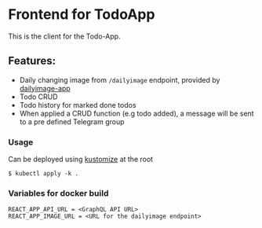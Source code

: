 # Frontend for TodoApp

This is the client for the Todo-App.

## Features:

- Daily changing image from `/dailyimage` endpoint, provided by [dailyimage-app](/todo-app/todo-app-dailyimage)
- Todo CRUD
- Todo history for marked done todos
- When applied a CRUD function (e.g todo added), a message will be sent to a pre defined Telegram group

### Usage

Can be deployed using [kustomize](https://kustomize.io/) at the root

```
$ kubectl apply -k .
```

### Variables for docker build

```
REACT_APP_API_URL = <GraphQL API URL>
REACT_APP_IMAGE_URL = <URL for the dailyimage endpoint>
```

